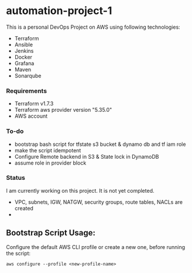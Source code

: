 # automation-project-1
This is a personal DevOps Project on AWS using following technologies:

- Terraform
- Ansible
- Jenkins
- Docker
- Grafana
- Maven
- Sonarqube

### Requirements

- Terraform v1.7.3
- Terraform aws provider version "5.35.0"
- AWS account



### To-do

- bootstrap bash script for tfstate s3 bucket & dynamo db and tf iam role 
- make the script idempotent
- Configure Remote backend in S3 & State lock in DynamoDB
- assume role in provider block



### Status
I am currently working on this project. It is not yet completed. 

- VPC, subnets,  IGW, NATGW, security groups, route tables, NACLs are created
- 


## Bootstrap Script Usage:

Configure the default AWS CLI profile or create a new one, before running the script:

```
aws configure --profile <new-profile-name>

``` 


